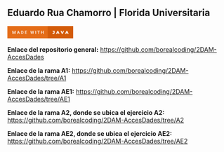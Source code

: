 ## Eduardo Rua Chamorro | Florida Universitaria
<a href="https://forthebadge.com/generator/"><img src="https://github.com/borealcoding/2DAM-AccesDades/blob/master/made-with-java.svg" width="150" alt="Make with Java"></a>

**Enlace del repositorio general:** https://github.com/borealcoding/2DAM-AccesDades

**Enlace de la rama A1:** https://github.com/borealcoding/2DAM-AccesDades/tree/A1

**Enlace de la rama AE1:** https://github.com/borealcoding/2DAM-AccesDades/tree/AE1

**Enlace de la rama A2, donde se ubica el ejercicio A2:** https://github.com/borealcoding/2DAM-AccesDades/tree/A2

**Enlace de la rama AE2, donde se ubica el ejercicio AE2:** https://github.com/borealcoding/2DAM-AccesDades/tree/AE2
